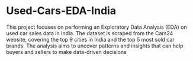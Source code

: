 # Used-Cars-EDA-India
This project focuses on performing an Exploratory Data Analysis (EDA) on used car sales data in India. The dataset is scraped from the Cars24 website, covering the top 9 cities in India and the top 5 most sold car brands. The analysis aims to uncover patterns and insights that can help buyers and sellers to make data-driven decisions 
